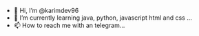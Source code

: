 - 👋 Hi, I’m @karimdev96
- 🌱 I’m currently learning java, python, javascript html and css ...
- 📫 How to reach me with an telegram...

<!---
karimdev96/karimdev96 is a ✨ special ✨ repository because its `README.md` (this file) appears on your GitHub profile.
You can click the Preview link to take a look at your changes.
--->
<!---
![stats](https://github-readme-stats.vercel.app/api/top-langs/?username=karimdev96&show_icons=true&hide_title=true&hide_border=true&bg_color=0d0017&text_color=f0f6fc&layout=compact)![Top Langs](https://github-readme-stats.vercel.app/api/top-langs/?username=karimdev96&langs_count=5)[![Readme Card](https://github-readme-stats.vercel.app/api/pin/?username=anuraghazra&repo=github-readme-stats)](https://github.com/anuraghazra/github-readme-stats)
--->
